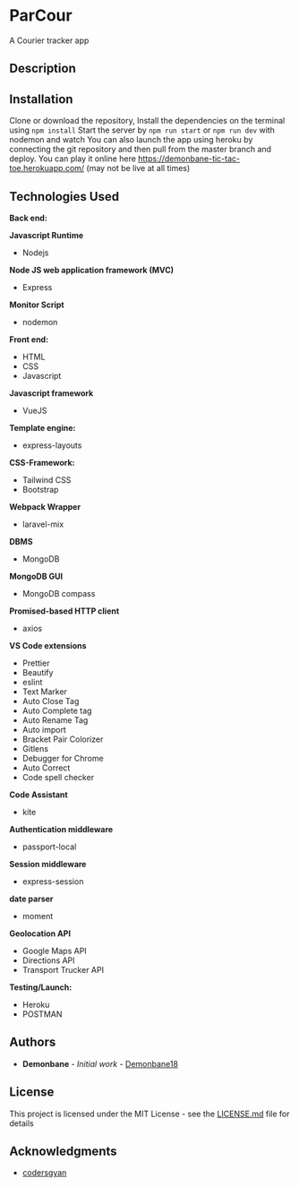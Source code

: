 # ParCour

A Courier tracker app

## Description

## Installation

Clone or download the repository, Install the dependencies on the terminal using
`npm install`
Start the server by
`npm run start` or `npm run dev` with nodemon and watch
You can also launch the app using heroku by connecting the git repository and then pull from the master branch and deploy.
You can play it online here https://demonbane-tic-tac-toe.herokuapp.com/ (may not be live at all times)

## Technologies Used

**Back end:**

**Javascript Runtime**

- Nodejs

**Node JS web application framework (MVC)**

- Express

**Monitor Script**

- nodemon

**Front end:**

- HTML
- CSS
- Javascript

**Javascript framework**

- VueJS

**Template engine:**

- express-layouts

**CSS-Framework:**

- Tailwind CSS
- Bootstrap

**Webpack Wrapper**

- laravel-mix

**DBMS**

- MongoDB

**MongoDB GUI**

- MongoDB compass

**Promised-based HTTP client**

- axios

**VS Code extensions**

- Prettier
- Beautify
- eslint
- Text Marker
- Auto Close Tag
- Auto Complete tag
- Auto Rename Tag
- Auto import
- Bracket Pair Colorizer
- Gitlens
- Debugger for Chrome
- Auto Correct
- Code spell checker

**Code Assistant**

- kite

**Authentication middleware**

- passport-local

**Session middleware**

- express-session

**date parser**

- moment

**Geolocation API**

- Google Maps API
- Directions API
- Transport Trucker API

**Testing/Launch:**

- Heroku
- POSTMAN

## Authors

- **Demonbane** - _Initial work_ - [Demonbane18](https://github.com/Demonbane18)

## License

This project is licensed under the MIT License - see the [LICENSE.md](LICENSE.md) file for details

## Acknowledgments

- [codersgyan](https://github.com/codersgyan/realtime-pizza-app-node-express-mongo)
